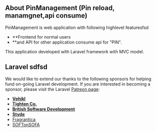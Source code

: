 
## About PinManagement (Pin reload, manamgnet,api consume)

PinManagement is web application with following highlevel featuresfsd
  - **Frontend for normal users
  - **and API for other application consume api for "PIN".
  
This application developed with Laravel framework with MVC model.


## Laravel sdfsd

We would like to extend our thanks to the following sponsors for helping fund on-going Laravel development. If you are interested in becoming a sponsor, please visit the Laravel [Patreon page](http://patreon.com/taylorotwell):

- **[Vehikl](http://vehikl.com)**
- **[Tighten Co.](https://tighten.co)**
- **[British Software Development](https://www.britishsoftware.co)**
- **[Styde](https://styde.net)**
- [Fragrantica](https://www.fragrantica.com)
- [SOFTonSOFA](https://softonsofa.com/)

